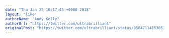 ```yaml
---
date: "Thu Jan 25 10:17:45 +0000 2018"
layout: "like"
authorName: "Andy Kelly"
authorUrl: "https://twitter.com/ultrabrilliant"
originalPost: "https://twitter.com/ultrabrilliant/status/956471141530513408"
---
```

